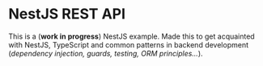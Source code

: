# NestJS REST API
This is a (**work in progress**) NestJS example. Made this to get acquainted with NestJS, TypeScript and common patterns in backend development (_dependency injection, guards, testing, ORM principles..._). 


